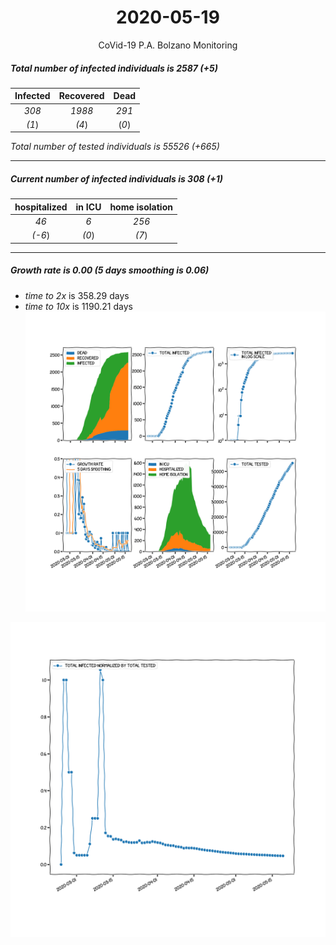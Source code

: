 <div align='center'>

# 2020-05-19
CoVid-19 P.A. Bolzano Monitoring
</div>

##### Total number of infected individuals is 2587 (+5)
Infected | Recovered | Dead
:---: | :---: | :---:
*308* | *1988* | *291*
*(1*) | *(4*) | (*0*)

*Total number of tested individuals is 55526 (+665)*
***
##### Current number of infected individuals is 308 (+1)
hospitalized | in ICU | home isolation
:---: | :---: | :---:
*46* |*6* |*256*
*(-6*) |*(0*) |*(7*)
***
##### Growth rate is 0.00 (5 days smoothing is 0.06)
- *time to 2x* is 358.29 days
- *time to 10x* is 1190.21 days
![stats][stats]

![infected_normalized][infected_normalized]

[stats]: stats_P.A.Bolzano.png
[infected_normalized]: infected_normalized_P.A.Bolzano.png
